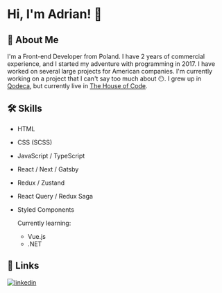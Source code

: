 
# Hi, I'm Adrian! 👋


## 🚀 About Me
I'm a Front-end Developer from Poland. 
I have 2 years of commercial experience, and I started my adventure with programming in 2017. I have worked on several large projects for American companies. I'm currently working on a project that I can't say too much about 😶. I grew up in [Qodeca](https://www.qodeca.com/), but currently live in [The House of Code](https://thoc.dev/).


## 🛠 Skills
- HTML
- CSS (SCSS)
- JavaScript / TypeScript
- React / Next / Gatsby
- Redux / Zustand
- React Query / Redux Saga
- Styled Components

  Currently learning:
  - Vue.js
  - .NET


## 🔗 Links
[![linkedin](https://content.linkedin.com/content/dam/me/business/en-us/amp/brand-site/v2/bg/LI-Bug.svg.original.svg)](https://www.linkedin.com/in/adrian-czesnowski)


